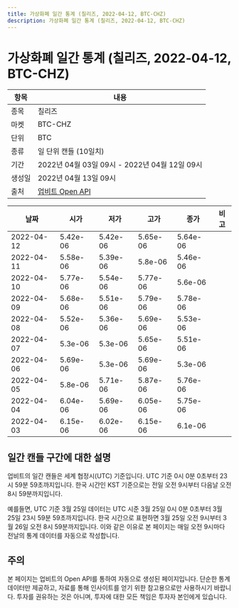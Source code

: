 ```yaml
---
title: 가상화폐 일간 통계 (칠리즈, 2022-04-12, BTC-CHZ)
description: 가상화폐 일간 통계 (칠리즈, 2022-04-12, BTC-CHZ)
---
```



가상화폐 일간 통계 (칠리즈, 2022-04-12, BTC-CHZ)
===

|항목|내용|
|--|--|
|종목|칠리즈|
|마켓|BTC-CHZ|
|단위|BTC|
|종류|일 단위 캔들 (10일치)|
|기간|2022년 04월 03일 09시 - 2022년 04월 12일 09시|
|생성일|2022년 04월 13일 09시|
|출처|[업비트 Open API](https://docs.upbit.com)|


|날짜|시가|저가|고가|종가|비고|
|--|--|--|--|--|--|
|2022-04-12|5.42e-06|5.42e-06|5.65e-06|5.64e-06|    |
|2022-04-11|5.58e-06|5.39e-06|5.8e-06|5.46e-06|    |
|2022-04-10|5.77e-06|5.54e-06|5.77e-06|5.6e-06|    |
|2022-04-09|5.68e-06|5.51e-06|5.79e-06|5.78e-06|    |
|2022-04-08|5.52e-06|5.36e-06|5.69e-06|5.53e-06|    |
|2022-04-07|5.3e-06|5.3e-06|5.65e-06|5.51e-06|    |
|2022-04-06|5.69e-06|5.3e-06|5.69e-06|5.3e-06|    |
|2022-04-05|5.8e-06|5.71e-06|5.87e-06|5.76e-06|    |
|2022-04-04|6.04e-06|5.69e-06|6.05e-06|5.75e-06|    |
|2022-04-03|6.15e-06|6.02e-06|6.15e-06|6.1e-06|    |


일간 캔들 구간에 대한 설명
---


업비트의 일간 캔들은 세계 협정시(UTC) 기준입니다. 
UTC 기준 0시 0분 0초부터 23시 59분 59초까지입니다. 
한국 시간인 KST 기준으로는 전일 오전 9시부터 다음날 오전 8시 59분까지입니다. 


예를들면, UTC 기준 3월 25일 데이터는 UTC 시준 3월 25일 0시 0분 0초부터 3월 25일 23시 59분 59초까지입니다. 
한국 시간으로 표현하면 3월 25일 오전 9시부터 3월 26일 오전 8시 59분까지입니다. 
이와 같은 이유로 본 페이지는 매일 오전 9시마다 전날의 통계 데이터를 자동으로 작성합니다. 


주의
---


본 페이지는 업비트의 Open API를 통하여 자동으로 생성된 페이지입니다. 
단순한 통계 데이터만 제공하고, 자료를 통해 인사이트를 얻기 위한 참고용으로만 사용하시기 바랍니다. 
투자를 권유하는 것은 아니며, 투자에 대한 모든 책임은 투자자 본인에게 있습니다. 
